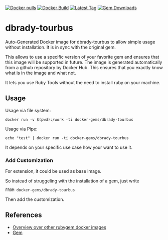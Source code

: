[![Docker pulls](https://img.shields.io/docker/pulls/rubygem/dbrady-tourbus.svg)](https://hub.docker.com/r/rubygem/dbrady-tourbus/)
[![Docker Build](https://img.shields.io/docker/automated/rubygem/dbrady-tourbus.svg)](https://hub.docker.com/r/rubygem/dbrady-tourbus/)
[![Latest Tag](https://img.shields.io/github/tag/docker-rubygem/dbrady-tourbus.svg)](https://hub.docker.com/r/rubygem/dbrady-tourbus/)
[![Gem Downloads](https://img.shields.io/gem/dt/dbrady-tourbus.svg)](https://rubygems.org/gems/dbrady-tourbus/)
# dbrady-tourbus

Auto-Generated Docker image for dbrady-tourbus to allow simple usage without installation.
It is in sync with the original gem.

This allows to use a specific version of your favorite gem and ensures that this image will be supported in future.
The image is generated automatically from a github repository by Docker Hub.
This ensures that you exactly know what is in the image and what not.

It lets you use Ruby Tools without the need to install ruby on your machine.

## Usage

Usage via file system:

`docker run -v $(pwd):/work -ti docker-gems/dbrady-tourbus`

Usage via Pipe:

`echo "test" | docker run -ti docker-gems/dbrady-tourbus`

It depends on your specific use case how your want to use it.

### Add Customization

For extension, it could be used as base image.

So instead of struggeling with the installation of a gem, just write

`FROM docker-gems/dbrady-tourbus`

Then add the customization.

## References

 - [Overview over other rubygem docker images](https://github.com/thinkbot/docker-rubygem)
 - [Gem](https://rubygems.org/gems/dbrady-tourbus/)
